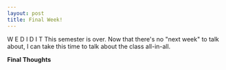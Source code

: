 ```yaml
---
layout: post
title: Final Week!
---
```


W E  D I D  I T
This semester is over. Now that there's no "next week" to talk about, I can take this time to talk about the class all-in-all.<br>

<b>Final Thoughts</b><br>

